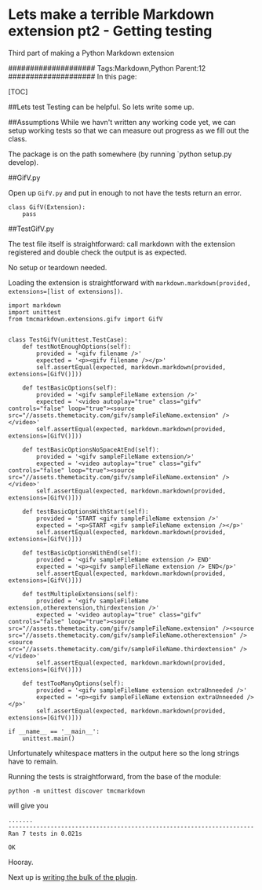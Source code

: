 # Lets make a terrible Markdown extension pt2 - Getting testing

Third part of making a Python Markdown extension

####################
Tags:Markdown,Python
Parent:12
####################
In this page:

[TOC]

##Lets test
Testing can be helpful. So lets write some up.

##Assumptions
While we havn't written any working code yet, we can setup working tests so that we can measure out progress as we fill out the class.

The package is on the path somewhere (by running `python setup.py develop).

##GifV.py

Open up `GifV.py` and put in enough to not have the tests return an error.

~~~{.python}
class GifV(Extension):
    pass
~~~

##TestGifV.py

The test file itself is straightforward: call markdown with the extension registered and double check the output is as expected.

No setup or teardown needed.

Loading the extension is straightforward with `markdown.markdown(provided, extensions=[list of extensions])`.

~~~{.python}
import markdown
import unittest
from tmcmarkdown.extensions.gifv import GifV


class TestGifV(unittest.TestCase):
    def testNotEnoughOptions(self):
        provided = '<gifv filename />'
        expected = '<p><gifv filename /></p>'
        self.assertEqual(expected, markdown.markdown(provided, extensions=[GifV()]))

    def testBasicOptions(self):
        provided = '<gifv sampleFileName extension />'
        expected = '<video autoplay="true" class="gifv" controls="false" loop="true"><source src="//assets.themetacity.com/gifv/sampleFileName.extension" /></video>'
        self.assertEqual(expected, markdown.markdown(provided, extensions=[GifV()]))

    def testBasicOptionsNoSpaceAtEnd(self):
        provided = '<gifv sampleFileName extension/>'
        expected = '<video autoplay="true" class="gifv" controls="false" loop="true"><source src="//assets.themetacity.com/gifv/sampleFileName.extension" /></video>'
        self.assertEqual(expected, markdown.markdown(provided, extensions=[GifV()]))

    def testBasicOptionsWithStart(self):
        provided = 'START <gifv sampleFileName extension />'
        expected = '<p>START <gifv sampleFileName extension /></p>'
        self.assertEqual(expected, markdown.markdown(provided, extensions=[GifV()]))

    def testBasicOptionsWithEnd(self):
        provided = '<gifv sampleFileName extension /> END'
        expected = '<p><gifv sampleFileName extension /> END</p>'
        self.assertEqual(expected, markdown.markdown(provided, extensions=[GifV()]))

    def testMultipleExtensions(self):
        provided = '<gifv sampleFileName extension,otherextension,thirdextension />'
        expected = '<video autoplay="true" class="gifv" controls="false" loop="true"><source src="//assets.themetacity.com/gifv/sampleFileName.extension" /><source src="//assets.themetacity.com/gifv/sampleFileName.otherextension" /><source src="//assets.themetacity.com/gifv/sampleFileName.thirdextension" /></video>'
        self.assertEqual(expected, markdown.markdown(provided, extensions=[GifV()]))

    def testTooManyOptions(self):
        provided = '<gifv sampleFileName extension extraUnneeded />'
        expected = '<p><gifv sampleFileName extension extraUnneeded /></p>'
        self.assertEqual(expected, markdown.markdown(provided, extensions=[GifV()]))

if __name__ == '__main__':
    unittest.main()
~~~

Unfortunately whitespace matters in the output here so the long strings have to remain.

Running the tests is straightforward, from the base of the module:

~~~
python -m unittest discover tmcmarkdown
~~~

will give you

~~~
.......
----------------------------------------------------------------------
Ran 7 tests in 0.021s

OK
~~~

Hooray.

Next up is [writing the bulk of the plugin](lets-make-a-terrible-markdown-extension-pt3-getting-coding).
